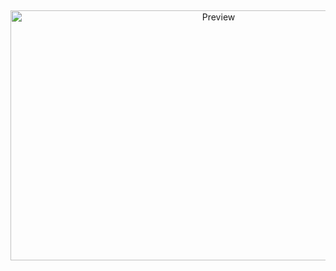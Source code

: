 

&nbsp; 


<p align="center">
  <a href="https://files.catbox.moe/6bxg0a.png">
    <img width="650" height="400" src="https://files.catbox.moe/6bxg0a.png" alt="Preview">
  </a>
</p
